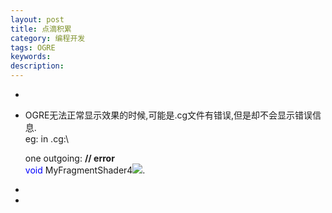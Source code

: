 ```yaml
---
layout: post
title: 点滴积累
category: 编程开发
tags: OGRE
keywords: 
description: 
---
```


-   

-   OGRE无法正常显示效果的时候,可能是.cg文件有错误,但是却不会显示错误信息.\
    eg: in .cg:\

    one outgoing: **// error**\
    <span
    style="COLOR: #0000ff">void</span> MyFragmentShader4![](http://www.cppblog.com/Images/dot.gif). 

-   

-   






